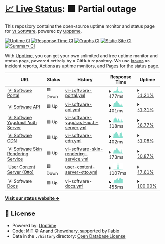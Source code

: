 # [📈 Live Status](https://status.visoftware.dev): <!--live status--> **🟧 Partial outage**

This repository contains the open-source uptime monitor and status page for [VI Software](https://visoftware.dev), powered by [Upptime](https://github.com/upptime/upptime).

[![Uptime CI](https://github.com/VI-Software/status/workflows/Uptime%20CI/badge.svg)](https://github.com/VI-Software/status/actions?query=workflow%3A%22Uptime+CI%22)
[![Response Time CI](https://github.com/VI-Software/status/workflows/Response%20Time%20CI/badge.svg)](https://github.com/VI-Software/status/actions?query=workflow%3A%22Response+Time+CI%22)
[![Graphs CI](https://github.com/VI-Software/status/workflows/Graphs%20CI/badge.svg)](https://github.com/VI-Software/status/actions?query=workflow%3A%22Graphs+CI%22)
[![Static Site CI](https://github.com/VI-Software/status/workflows/Static%20Site%20CI/badge.svg)](https://github.com/VI-Software/status/actions?query=workflow%3A%22Static+Site+CI%22)
[![Summary CI](https://github.com/VI-Software/status/workflows/Summary%20CI/badge.svg)](https://github.com/VI-Software/status/actions?query=workflow%3A%22Summary+CI%22)

With [Upptime](https://upptime.js.org), you can get your own unlimited and free uptime monitor and status page, powered entirely by a GitHub repository. We use [Issues](https://github.com/VI-Software/status/issues) as incident reports, [Actions](https://github.com/VI-Software/status/actions) as uptime monitors, and [Pages](https://status.visoftware.dev) for the status page.

<!--start: status pages-->
<!-- This summary is generated by Upptime (https://github.com/upptime/upptime) -->
<!-- Do not edit this manually, your changes will be overwritten -->
<!-- prettier-ignore -->
| URL | Status | History | Response Time | Uptime |
| --- | ------ | ------- | ------------- | ------ |
| <img alt="" src="https://icons.duckduckgo.com/ip3/visoftware.dev.ico" height="13"> [VI Software Portal](https://visoftware.dev) | 🟥 Down | [vi-software-portal.yml](https://github.com/VI-Software/status/commits/HEAD/history/vi-software-portal.yml) | <details><summary><img alt="Response time graph" src="./graphs/vi-software-portal/response-time-week.png" height="20"> 477ms</summary><br><a href="https://status.visoftware.dev/history/vi-software-portal"><img alt="Response time 485" src="https://img.shields.io/endpoint?url=https%3A%2F%2Fraw.githubusercontent.com%2FVI-Software%2Fstatus%2FHEAD%2Fapi%2Fvi-software-portal%2Fresponse-time.json"></a><br><a href="https://status.visoftware.dev/history/vi-software-portal"><img alt="24-hour response time 306" src="https://img.shields.io/endpoint?url=https%3A%2F%2Fraw.githubusercontent.com%2FVI-Software%2Fstatus%2FHEAD%2Fapi%2Fvi-software-portal%2Fresponse-time-day.json"></a><br><a href="https://status.visoftware.dev/history/vi-software-portal"><img alt="7-day response time 477" src="https://img.shields.io/endpoint?url=https%3A%2F%2Fraw.githubusercontent.com%2FVI-Software%2Fstatus%2FHEAD%2Fapi%2Fvi-software-portal%2Fresponse-time-week.json"></a><br><a href="https://status.visoftware.dev/history/vi-software-portal"><img alt="30-day response time 453" src="https://img.shields.io/endpoint?url=https%3A%2F%2Fraw.githubusercontent.com%2FVI-Software%2Fstatus%2FHEAD%2Fapi%2Fvi-software-portal%2Fresponse-time-month.json"></a><br><a href="https://status.visoftware.dev/history/vi-software-portal"><img alt="1-year response time 485" src="https://img.shields.io/endpoint?url=https%3A%2F%2Fraw.githubusercontent.com%2FVI-Software%2Fstatus%2FHEAD%2Fapi%2Fvi-software-portal%2Fresponse-time-year.json"></a></details> | <details><summary><a href="https://status.visoftware.dev/history/vi-software-portal">51.21%</a></summary><a href="https://status.visoftware.dev/history/vi-software-portal"><img alt="All-time uptime 75.48%" src="https://img.shields.io/endpoint?url=https%3A%2F%2Fraw.githubusercontent.com%2FVI-Software%2Fstatus%2FHEAD%2Fapi%2Fvi-software-portal%2Fuptime.json"></a><br><a href="https://status.visoftware.dev/history/vi-software-portal"><img alt="24-hour uptime 25.16%" src="https://img.shields.io/endpoint?url=https%3A%2F%2Fraw.githubusercontent.com%2FVI-Software%2Fstatus%2FHEAD%2Fapi%2Fvi-software-portal%2Fuptime-day.json"></a><br><a href="https://status.visoftware.dev/history/vi-software-portal"><img alt="7-day uptime 51.21%" src="https://img.shields.io/endpoint?url=https%3A%2F%2Fraw.githubusercontent.com%2FVI-Software%2Fstatus%2FHEAD%2Fapi%2Fvi-software-portal%2Fuptime-week.json"></a><br><a href="https://status.visoftware.dev/history/vi-software-portal"><img alt="30-day uptime 88.33%" src="https://img.shields.io/endpoint?url=https%3A%2F%2Fraw.githubusercontent.com%2FVI-Software%2Fstatus%2FHEAD%2Fapi%2Fvi-software-portal%2Fuptime-month.json"></a><br><a href="https://status.visoftware.dev/history/vi-software-portal"><img alt="1-year uptime 75.48%" src="https://img.shields.io/endpoint?url=https%3A%2F%2Fraw.githubusercontent.com%2FVI-Software%2Fstatus%2FHEAD%2Fapi%2Fvi-software-portal%2Fuptime-year.json"></a></details>
| <img alt="" src="https://icons.duckduckgo.com/ip3/api.visoftware.dev.ico" height="13"> [VI Software API](https://api.visoftware.dev) | 🟩 Up | [vi-software-api.yml](https://github.com/VI-Software/status/commits/HEAD/history/vi-software-api.yml) | <details><summary><img alt="Response time graph" src="./graphs/vi-software-api/response-time-week.png" height="20"> 401ms</summary><br><a href="https://status.visoftware.dev/history/vi-software-api"><img alt="Response time 427" src="https://img.shields.io/endpoint?url=https%3A%2F%2Fraw.githubusercontent.com%2FVI-Software%2Fstatus%2FHEAD%2Fapi%2Fvi-software-api%2Fresponse-time.json"></a><br><a href="https://status.visoftware.dev/history/vi-software-api"><img alt="24-hour response time 340" src="https://img.shields.io/endpoint?url=https%3A%2F%2Fraw.githubusercontent.com%2FVI-Software%2Fstatus%2FHEAD%2Fapi%2Fvi-software-api%2Fresponse-time-day.json"></a><br><a href="https://status.visoftware.dev/history/vi-software-api"><img alt="7-day response time 401" src="https://img.shields.io/endpoint?url=https%3A%2F%2Fraw.githubusercontent.com%2FVI-Software%2Fstatus%2FHEAD%2Fapi%2Fvi-software-api%2Fresponse-time-week.json"></a><br><a href="https://status.visoftware.dev/history/vi-software-api"><img alt="30-day response time 418" src="https://img.shields.io/endpoint?url=https%3A%2F%2Fraw.githubusercontent.com%2FVI-Software%2Fstatus%2FHEAD%2Fapi%2Fvi-software-api%2Fresponse-time-month.json"></a><br><a href="https://status.visoftware.dev/history/vi-software-api"><img alt="1-year response time 427" src="https://img.shields.io/endpoint?url=https%3A%2F%2Fraw.githubusercontent.com%2FVI-Software%2Fstatus%2FHEAD%2Fapi%2Fvi-software-api%2Fresponse-time-year.json"></a></details> | <details><summary><a href="https://status.visoftware.dev/history/vi-software-api">51.31%</a></summary><a href="https://status.visoftware.dev/history/vi-software-api"><img alt="All-time uptime 74.14%" src="https://img.shields.io/endpoint?url=https%3A%2F%2Fraw.githubusercontent.com%2FVI-Software%2Fstatus%2FHEAD%2Fapi%2Fvi-software-api%2Fuptime.json"></a><br><a href="https://status.visoftware.dev/history/vi-software-api"><img alt="24-hour uptime 25.90%" src="https://img.shields.io/endpoint?url=https%3A%2F%2Fraw.githubusercontent.com%2FVI-Software%2Fstatus%2FHEAD%2Fapi%2Fvi-software-api%2Fuptime-day.json"></a><br><a href="https://status.visoftware.dev/history/vi-software-api"><img alt="7-day uptime 51.31%" src="https://img.shields.io/endpoint?url=https%3A%2F%2Fraw.githubusercontent.com%2FVI-Software%2Fstatus%2FHEAD%2Fapi%2Fvi-software-api%2Fuptime-week.json"></a><br><a href="https://status.visoftware.dev/history/vi-software-api"><img alt="30-day uptime 88.36%" src="https://img.shields.io/endpoint?url=https%3A%2F%2Fraw.githubusercontent.com%2FVI-Software%2Fstatus%2FHEAD%2Fapi%2Fvi-software-api%2Fuptime-month.json"></a><br><a href="https://status.visoftware.dev/history/vi-software-api"><img alt="1-year uptime 74.14%" src="https://img.shields.io/endpoint?url=https%3A%2F%2Fraw.githubusercontent.com%2FVI-Software%2Fstatus%2FHEAD%2Fapi%2Fvi-software-api%2Fuptime-year.json"></a></details>
| <img alt="" src="https://icons.duckduckgo.com/ip3/authserver.visoftware.dev.ico" height="13"> [VI Software Yggdrasil Auth Server](https://authserver.visoftware.dev) | 🟩 Up | [vi-software-yggdrasil-auth-server.yml](https://github.com/VI-Software/status/commits/HEAD/history/vi-software-yggdrasil-auth-server.yml) | <details><summary><img alt="Response time graph" src="./graphs/vi-software-yggdrasil-auth-server/response-time-week.png" height="20"> 318ms</summary><br><a href="https://status.visoftware.dev/history/vi-software-yggdrasil-auth-server"><img alt="Response time 399" src="https://img.shields.io/endpoint?url=https%3A%2F%2Fraw.githubusercontent.com%2FVI-Software%2Fstatus%2FHEAD%2Fapi%2Fvi-software-yggdrasil-auth-server%2Fresponse-time.json"></a><br><a href="https://status.visoftware.dev/history/vi-software-yggdrasil-auth-server"><img alt="24-hour response time 316" src="https://img.shields.io/endpoint?url=https%3A%2F%2Fraw.githubusercontent.com%2FVI-Software%2Fstatus%2FHEAD%2Fapi%2Fvi-software-yggdrasil-auth-server%2Fresponse-time-day.json"></a><br><a href="https://status.visoftware.dev/history/vi-software-yggdrasil-auth-server"><img alt="7-day response time 318" src="https://img.shields.io/endpoint?url=https%3A%2F%2Fraw.githubusercontent.com%2FVI-Software%2Fstatus%2FHEAD%2Fapi%2Fvi-software-yggdrasil-auth-server%2Fresponse-time-week.json"></a><br><a href="https://status.visoftware.dev/history/vi-software-yggdrasil-auth-server"><img alt="30-day response time 387" src="https://img.shields.io/endpoint?url=https%3A%2F%2Fraw.githubusercontent.com%2FVI-Software%2Fstatus%2FHEAD%2Fapi%2Fvi-software-yggdrasil-auth-server%2Fresponse-time-month.json"></a><br><a href="https://status.visoftware.dev/history/vi-software-yggdrasil-auth-server"><img alt="1-year response time 399" src="https://img.shields.io/endpoint?url=https%3A%2F%2Fraw.githubusercontent.com%2FVI-Software%2Fstatus%2FHEAD%2Fapi%2Fvi-software-yggdrasil-auth-server%2Fresponse-time-year.json"></a></details> | <details><summary><a href="https://status.visoftware.dev/history/vi-software-yggdrasil-auth-server">56.77%</a></summary><a href="https://status.visoftware.dev/history/vi-software-yggdrasil-auth-server"><img alt="All-time uptime 72.20%" src="https://img.shields.io/endpoint?url=https%3A%2F%2Fraw.githubusercontent.com%2FVI-Software%2Fstatus%2FHEAD%2Fapi%2Fvi-software-yggdrasil-auth-server%2Fuptime.json"></a><br><a href="https://status.visoftware.dev/history/vi-software-yggdrasil-auth-server"><img alt="24-hour uptime 28.39%" src="https://img.shields.io/endpoint?url=https%3A%2F%2Fraw.githubusercontent.com%2FVI-Software%2Fstatus%2FHEAD%2Fapi%2Fvi-software-yggdrasil-auth-server%2Fuptime-day.json"></a><br><a href="https://status.visoftware.dev/history/vi-software-yggdrasil-auth-server"><img alt="7-day uptime 56.77%" src="https://img.shields.io/endpoint?url=https%3A%2F%2Fraw.githubusercontent.com%2FVI-Software%2Fstatus%2FHEAD%2Fapi%2Fvi-software-yggdrasil-auth-server%2Fuptime-week.json"></a><br><a href="https://status.visoftware.dev/history/vi-software-yggdrasil-auth-server"><img alt="30-day uptime 89.64%" src="https://img.shields.io/endpoint?url=https%3A%2F%2Fraw.githubusercontent.com%2FVI-Software%2Fstatus%2FHEAD%2Fapi%2Fvi-software-yggdrasil-auth-server%2Fuptime-month.json"></a><br><a href="https://status.visoftware.dev/history/vi-software-yggdrasil-auth-server"><img alt="1-year uptime 72.20%" src="https://img.shields.io/endpoint?url=https%3A%2F%2Fraw.githubusercontent.com%2FVI-Software%2Fstatus%2FHEAD%2Fapi%2Fvi-software-yggdrasil-auth-server%2Fuptime-year.json"></a></details>
| <img alt="" src="https://icons.duckduckgo.com/ip3/cdn.visoftware.dev.ico" height="13"> [VI Software CDN](https://cdn.visoftware.dev) | 🟩 Up | [vi-software-cdn.yml](https://github.com/VI-Software/status/commits/HEAD/history/vi-software-cdn.yml) | <details><summary><img alt="Response time graph" src="./graphs/vi-software-cdn/response-time-week.png" height="20"> 402ms</summary><br><a href="https://status.visoftware.dev/history/vi-software-cdn"><img alt="Response time 415" src="https://img.shields.io/endpoint?url=https%3A%2F%2Fraw.githubusercontent.com%2FVI-Software%2Fstatus%2FHEAD%2Fapi%2Fvi-software-cdn%2Fresponse-time.json"></a><br><a href="https://status.visoftware.dev/history/vi-software-cdn"><img alt="24-hour response time 420" src="https://img.shields.io/endpoint?url=https%3A%2F%2Fraw.githubusercontent.com%2FVI-Software%2Fstatus%2FHEAD%2Fapi%2Fvi-software-cdn%2Fresponse-time-day.json"></a><br><a href="https://status.visoftware.dev/history/vi-software-cdn"><img alt="7-day response time 402" src="https://img.shields.io/endpoint?url=https%3A%2F%2Fraw.githubusercontent.com%2FVI-Software%2Fstatus%2FHEAD%2Fapi%2Fvi-software-cdn%2Fresponse-time-week.json"></a><br><a href="https://status.visoftware.dev/history/vi-software-cdn"><img alt="30-day response time 407" src="https://img.shields.io/endpoint?url=https%3A%2F%2Fraw.githubusercontent.com%2FVI-Software%2Fstatus%2FHEAD%2Fapi%2Fvi-software-cdn%2Fresponse-time-month.json"></a><br><a href="https://status.visoftware.dev/history/vi-software-cdn"><img alt="1-year response time 415" src="https://img.shields.io/endpoint?url=https%3A%2F%2Fraw.githubusercontent.com%2FVI-Software%2Fstatus%2FHEAD%2Fapi%2Fvi-software-cdn%2Fresponse-time-year.json"></a></details> | <details><summary><a href="https://status.visoftware.dev/history/vi-software-cdn">51.08%</a></summary><a href="https://status.visoftware.dev/history/vi-software-cdn"><img alt="All-time uptime 74.30%" src="https://img.shields.io/endpoint?url=https%3A%2F%2Fraw.githubusercontent.com%2FVI-Software%2Fstatus%2FHEAD%2Fapi%2Fvi-software-cdn%2Fuptime.json"></a><br><a href="https://status.visoftware.dev/history/vi-software-cdn"><img alt="24-hour uptime 24.30%" src="https://img.shields.io/endpoint?url=https%3A%2F%2Fraw.githubusercontent.com%2FVI-Software%2Fstatus%2FHEAD%2Fapi%2Fvi-software-cdn%2Fuptime-day.json"></a><br><a href="https://status.visoftware.dev/history/vi-software-cdn"><img alt="7-day uptime 51.08%" src="https://img.shields.io/endpoint?url=https%3A%2F%2Fraw.githubusercontent.com%2FVI-Software%2Fstatus%2FHEAD%2Fapi%2Fvi-software-cdn%2Fuptime-week.json"></a><br><a href="https://status.visoftware.dev/history/vi-software-cdn"><img alt="30-day uptime 88.32%" src="https://img.shields.io/endpoint?url=https%3A%2F%2Fraw.githubusercontent.com%2FVI-Software%2Fstatus%2FHEAD%2Fapi%2Fvi-software-cdn%2Fuptime-month.json"></a><br><a href="https://status.visoftware.dev/history/vi-software-cdn"><img alt="1-year uptime 74.30%" src="https://img.shields.io/endpoint?url=https%3A%2F%2Fraw.githubusercontent.com%2FVI-Software%2Fstatus%2FHEAD%2Fapi%2Fvi-software-cdn%2Fuptime-year.json"></a></details>
| <img alt="" src="https://icons.duckduckgo.com/ip3/skins.visoftware.dev.ico" height="13"> [VI Software Skin Rendering Service](https://skins.visoftware.dev) | 🟩 Up | [vi-software-skin-rendering-service.yml](https://github.com/VI-Software/status/commits/HEAD/history/vi-software-skin-rendering-service.yml) | <details><summary><img alt="Response time graph" src="./graphs/vi-software-skin-rendering-service/response-time-week.png" height="20"> 373ms</summary><br><a href="https://status.visoftware.dev/history/vi-software-skin-rendering-service"><img alt="Response time 418" src="https://img.shields.io/endpoint?url=https%3A%2F%2Fraw.githubusercontent.com%2FVI-Software%2Fstatus%2FHEAD%2Fapi%2Fvi-software-skin-rendering-service%2Fresponse-time.json"></a><br><a href="https://status.visoftware.dev/history/vi-software-skin-rendering-service"><img alt="24-hour response time 303" src="https://img.shields.io/endpoint?url=https%3A%2F%2Fraw.githubusercontent.com%2FVI-Software%2Fstatus%2FHEAD%2Fapi%2Fvi-software-skin-rendering-service%2Fresponse-time-day.json"></a><br><a href="https://status.visoftware.dev/history/vi-software-skin-rendering-service"><img alt="7-day response time 373" src="https://img.shields.io/endpoint?url=https%3A%2F%2Fraw.githubusercontent.com%2FVI-Software%2Fstatus%2FHEAD%2Fapi%2Fvi-software-skin-rendering-service%2Fresponse-time-week.json"></a><br><a href="https://status.visoftware.dev/history/vi-software-skin-rendering-service"><img alt="30-day response time 413" src="https://img.shields.io/endpoint?url=https%3A%2F%2Fraw.githubusercontent.com%2FVI-Software%2Fstatus%2FHEAD%2Fapi%2Fvi-software-skin-rendering-service%2Fresponse-time-month.json"></a><br><a href="https://status.visoftware.dev/history/vi-software-skin-rendering-service"><img alt="1-year response time 418" src="https://img.shields.io/endpoint?url=https%3A%2F%2Fraw.githubusercontent.com%2FVI-Software%2Fstatus%2FHEAD%2Fapi%2Fvi-software-skin-rendering-service%2Fresponse-time-year.json"></a></details> | <details><summary><a href="https://status.visoftware.dev/history/vi-software-skin-rendering-service">50.87%</a></summary><a href="https://status.visoftware.dev/history/vi-software-skin-rendering-service"><img alt="All-time uptime 80.88%" src="https://img.shields.io/endpoint?url=https%3A%2F%2Fraw.githubusercontent.com%2FVI-Software%2Fstatus%2FHEAD%2Fapi%2Fvi-software-skin-rendering-service%2Fuptime.json"></a><br><a href="https://status.visoftware.dev/history/vi-software-skin-rendering-service"><img alt="24-hour uptime 22.83%" src="https://img.shields.io/endpoint?url=https%3A%2F%2Fraw.githubusercontent.com%2FVI-Software%2Fstatus%2FHEAD%2Fapi%2Fvi-software-skin-rendering-service%2Fuptime-day.json"></a><br><a href="https://status.visoftware.dev/history/vi-software-skin-rendering-service"><img alt="7-day uptime 50.87%" src="https://img.shields.io/endpoint?url=https%3A%2F%2Fraw.githubusercontent.com%2FVI-Software%2Fstatus%2FHEAD%2Fapi%2Fvi-software-skin-rendering-service%2Fuptime-week.json"></a><br><a href="https://status.visoftware.dev/history/vi-software-skin-rendering-service"><img alt="30-day uptime 88.27%" src="https://img.shields.io/endpoint?url=https%3A%2F%2Fraw.githubusercontent.com%2FVI-Software%2Fstatus%2FHEAD%2Fapi%2Fvi-software-skin-rendering-service%2Fuptime-month.json"></a><br><a href="https://status.visoftware.dev/history/vi-software-skin-rendering-service"><img alt="1-year uptime 81.38%" src="https://img.shields.io/endpoint?url=https%3A%2F%2Fraw.githubusercontent.com%2FVI-Software%2Fstatus%2FHEAD%2Fapi%2Fvi-software-skin-rendering-service%2Fuptime-year.json"></a></details>
| <img alt="" src="https://icons.duckduckgo.com/ip3/otto-usercontent.visoftware.dev.ico" height="13"> [User Content Server (Otto)](https://otto-usercontent.visoftware.dev) | 🟥 Down | [user-content-server-otto.yml](https://github.com/VI-Software/status/commits/HEAD/history/user-content-server-otto.yml) | <details><summary><img alt="Response time graph" src="./graphs/user-content-server-otto/response-time-week.png" height="20"> 1107ms</summary><br><a href="https://status.visoftware.dev/history/user-content-server-otto"><img alt="Response time 563" src="https://img.shields.io/endpoint?url=https%3A%2F%2Fraw.githubusercontent.com%2FVI-Software%2Fstatus%2FHEAD%2Fapi%2Fuser-content-server-otto%2Fresponse-time.json"></a><br><a href="https://status.visoftware.dev/history/user-content-server-otto"><img alt="24-hour response time 93" src="https://img.shields.io/endpoint?url=https%3A%2F%2Fraw.githubusercontent.com%2FVI-Software%2Fstatus%2FHEAD%2Fapi%2Fuser-content-server-otto%2Fresponse-time-day.json"></a><br><a href="https://status.visoftware.dev/history/user-content-server-otto"><img alt="7-day response time 1107" src="https://img.shields.io/endpoint?url=https%3A%2F%2Fraw.githubusercontent.com%2FVI-Software%2Fstatus%2FHEAD%2Fapi%2Fuser-content-server-otto%2Fresponse-time-week.json"></a><br><a href="https://status.visoftware.dev/history/user-content-server-otto"><img alt="30-day response time 607" src="https://img.shields.io/endpoint?url=https%3A%2F%2Fraw.githubusercontent.com%2FVI-Software%2Fstatus%2FHEAD%2Fapi%2Fuser-content-server-otto%2Fresponse-time-month.json"></a><br><a href="https://status.visoftware.dev/history/user-content-server-otto"><img alt="1-year response time 563" src="https://img.shields.io/endpoint?url=https%3A%2F%2Fraw.githubusercontent.com%2FVI-Software%2Fstatus%2FHEAD%2Fapi%2Fuser-content-server-otto%2Fresponse-time-year.json"></a></details> | <details><summary><a href="https://status.visoftware.dev/history/user-content-server-otto">47.61%</a></summary><a href="https://status.visoftware.dev/history/user-content-server-otto"><img alt="All-time uptime 88.47%" src="https://img.shields.io/endpoint?url=https%3A%2F%2Fraw.githubusercontent.com%2FVI-Software%2Fstatus%2FHEAD%2Fapi%2Fuser-content-server-otto%2Fuptime.json"></a><br><a href="https://status.visoftware.dev/history/user-content-server-otto"><img alt="24-hour uptime 0.00%" src="https://img.shields.io/endpoint?url=https%3A%2F%2Fraw.githubusercontent.com%2FVI-Software%2Fstatus%2FHEAD%2Fapi%2Fuser-content-server-otto%2Fuptime-day.json"></a><br><a href="https://status.visoftware.dev/history/user-content-server-otto"><img alt="7-day uptime 47.61%" src="https://img.shields.io/endpoint?url=https%3A%2F%2Fraw.githubusercontent.com%2FVI-Software%2Fstatus%2FHEAD%2Fapi%2Fuser-content-server-otto%2Fuptime-week.json"></a><br><a href="https://status.visoftware.dev/history/user-content-server-otto"><img alt="30-day uptime 87.37%" src="https://img.shields.io/endpoint?url=https%3A%2F%2Fraw.githubusercontent.com%2FVI-Software%2Fstatus%2FHEAD%2Fapi%2Fuser-content-server-otto%2Fuptime-month.json"></a><br><a href="https://status.visoftware.dev/history/user-content-server-otto"><img alt="1-year uptime 88.47%" src="https://img.shields.io/endpoint?url=https%3A%2F%2Fraw.githubusercontent.com%2FVI-Software%2Fstatus%2FHEAD%2Fapi%2Fuser-content-server-otto%2Fuptime-year.json"></a></details>
| <img alt="" src="https://icons.duckduckgo.com/ip3/docs.visoftware.dev.ico" height="13"> [VI Software Docs](https://docs.visoftware.dev) | 🟩 Up | [vi-software-docs.yml](https://github.com/VI-Software/status/commits/HEAD/history/vi-software-docs.yml) | <details><summary><img alt="Response time graph" src="./graphs/vi-software-docs/response-time-week.png" height="20"> 455ms</summary><br><a href="https://status.visoftware.dev/history/vi-software-docs"><img alt="Response time 408" src="https://img.shields.io/endpoint?url=https%3A%2F%2Fraw.githubusercontent.com%2FVI-Software%2Fstatus%2FHEAD%2Fapi%2Fvi-software-docs%2Fresponse-time.json"></a><br><a href="https://status.visoftware.dev/history/vi-software-docs"><img alt="24-hour response time 474" src="https://img.shields.io/endpoint?url=https%3A%2F%2Fraw.githubusercontent.com%2FVI-Software%2Fstatus%2FHEAD%2Fapi%2Fvi-software-docs%2Fresponse-time-day.json"></a><br><a href="https://status.visoftware.dev/history/vi-software-docs"><img alt="7-day response time 455" src="https://img.shields.io/endpoint?url=https%3A%2F%2Fraw.githubusercontent.com%2FVI-Software%2Fstatus%2FHEAD%2Fapi%2Fvi-software-docs%2Fresponse-time-week.json"></a><br><a href="https://status.visoftware.dev/history/vi-software-docs"><img alt="30-day response time 400" src="https://img.shields.io/endpoint?url=https%3A%2F%2Fraw.githubusercontent.com%2FVI-Software%2Fstatus%2FHEAD%2Fapi%2Fvi-software-docs%2Fresponse-time-month.json"></a><br><a href="https://status.visoftware.dev/history/vi-software-docs"><img alt="1-year response time 408" src="https://img.shields.io/endpoint?url=https%3A%2F%2Fraw.githubusercontent.com%2FVI-Software%2Fstatus%2FHEAD%2Fapi%2Fvi-software-docs%2Fresponse-time-year.json"></a></details> | <details><summary><a href="https://status.visoftware.dev/history/vi-software-docs">100.00%</a></summary><a href="https://status.visoftware.dev/history/vi-software-docs"><img alt="All-time uptime 99.91%" src="https://img.shields.io/endpoint?url=https%3A%2F%2Fraw.githubusercontent.com%2FVI-Software%2Fstatus%2FHEAD%2Fapi%2Fvi-software-docs%2Fuptime.json"></a><br><a href="https://status.visoftware.dev/history/vi-software-docs"><img alt="24-hour uptime 100.00%" src="https://img.shields.io/endpoint?url=https%3A%2F%2Fraw.githubusercontent.com%2FVI-Software%2Fstatus%2FHEAD%2Fapi%2Fvi-software-docs%2Fuptime-day.json"></a><br><a href="https://status.visoftware.dev/history/vi-software-docs"><img alt="7-day uptime 100.00%" src="https://img.shields.io/endpoint?url=https%3A%2F%2Fraw.githubusercontent.com%2FVI-Software%2Fstatus%2FHEAD%2Fapi%2Fvi-software-docs%2Fuptime-week.json"></a><br><a href="https://status.visoftware.dev/history/vi-software-docs"><img alt="30-day uptime 99.97%" src="https://img.shields.io/endpoint?url=https%3A%2F%2Fraw.githubusercontent.com%2FVI-Software%2Fstatus%2FHEAD%2Fapi%2Fvi-software-docs%2Fuptime-month.json"></a><br><a href="https://status.visoftware.dev/history/vi-software-docs"><img alt="1-year uptime 99.91%" src="https://img.shields.io/endpoint?url=https%3A%2F%2Fraw.githubusercontent.com%2FVI-Software%2Fstatus%2FHEAD%2Fapi%2Fvi-software-docs%2Fuptime-year.json"></a></details>

<!--end: status pages-->

[**Visit our status website →**](https://status.visoftware.dev)

## 📄 License

- Powered by: [Upptime](https://github.com/upptime/upptime)
- Code: [MIT](./LICENSE) © [Anand Chowdhary](https://anandchowdhary.com), supported by [Pabio](https://pabio.com)
- Data in the `./history` directory: [Open Database License](https://opendatacommons.org/licenses/odbl/1-0/)
